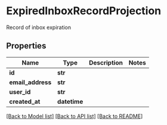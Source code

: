 # ExpiredInboxRecordProjection

Record of inbox expiration
## Properties
Name | Type | Description | Notes
------------ | ------------- | ------------- | -------------
**id** | **str** |  | 
**email_address** | **str** |  | 
**user_id** | **str** |  | 
**created_at** | **datetime** |  | 

[[Back to Model list]](../README#documentation-for-models) [[Back to API list]](../README#documentation-for-api-endpoints) [[Back to README]](../README)


